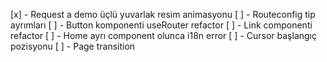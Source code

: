 [x] - Request a demo üçlü yuvarlak resim animasyonu
[ ] - Routeconfig tip ayrımları
[ ] - Button komponenti useRouter refactor
[ ] - Link componenti refactor
[ ] - Home ayrı component olunca i18n error
[ ] - Cursor başlangıç pozisyonu
[ ] - Page transition
